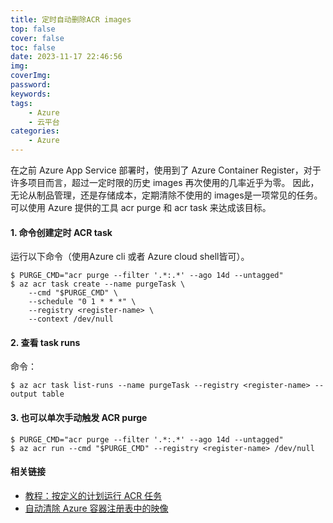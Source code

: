 ```yaml
---
title: 定时自动删除ACR images
top: false
cover: false
toc: false
date: 2023-11-17 22:46:56
img:
coverImg:
password:
keywords:
tags:
    - Azure
    - 云平台
categories:
    - Azure
---
```


在之前 Azure App Service 部署时，使用到了 Azure Container Register，对于许多项目而言，超过一定时限的历史 images 再次使用的几率近乎为零。
因此，无论从制品管理，还是存储成本，定期清除不使用的 images是一项常见的任务。
可以使用 Azure 提供的工具 acr purge 和 acr task 来达成该目标。

#### 1. 命令创建定时 ACR task
运行以下命令（使用Azure cli 或者 Azure cloud shell皆可）。
```
$ PURGE_CMD="acr purge --filter '.*:.*' --ago 14d --untagged"
$ az acr task create --name purgeTask \
    --cmd "$PURGE_CMD" \
    --schedule "0 1 * * *" \
    --registry <register-name> \
    --context /dev/null
```

#### 2. 查看 task runs
命令：
```
$ az acr task list-runs --name purgeTask --registry <register-name> --output table
```

#### 3. 也可以单次手动触发 ACR purge
```
$ PURGE_CMD="acr purge --filter '.*:.*' --ago 14d --untagged"
$ az acr run --cmd "$PURGE_CMD" --registry <register-name> /dev/null
```

#### 相关链接
- [教程：按定义的计划运行 ACR 任务](https://learn.microsoft.com/zh-cn/azure/container-registry/container-registry-tasks-scheduled)
- [自动清除 Azure 容器注册表中的映像](https://learn.microsoft.com/zh-cn/azure/container-registry/container-registry-auto-purge)
